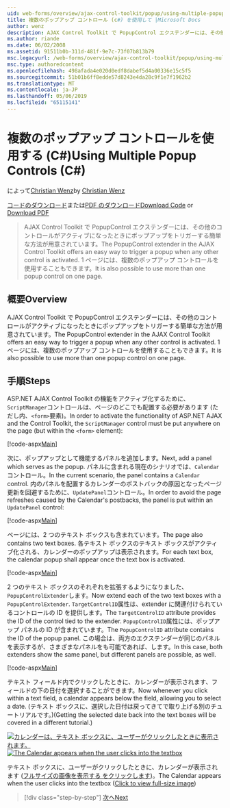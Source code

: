 ```yaml
---
uid: web-forms/overview/ajax-control-toolkit/popup/using-multiple-popup-controls-cs
title: 複数のポップアップ コントロール (c#) を使用して |Microsoft Docs
author: wenz
description: AJAX Control Toolkit で PopupControl エクステンダーには、その他のコントロールがアクティブになったときにポップアップをトリガーする簡単な方法が用意されています。 M を使用することもしています.
ms.author: riande
ms.date: 06/02/2008
ms.assetid: 91511b0b-311d-481f-9e7c-73f07b813b79
msc.legacyurl: /web-forms/overview/ajax-control-toolkit/popup/using-multiple-popup-controls-cs
msc.type: authoredcontent
ms.openlocfilehash: 498afada4e020d0edf8dabef5d4a00336e15c5f5
ms.sourcegitcommit: 51b01b6ff8edde57d8243e4da28c9f1e7f1962b2
ms.translationtype: MT
ms.contentlocale: ja-JP
ms.lasthandoff: 05/06/2019
ms.locfileid: "65115141"
---
```

# <a name="using-multiple-popup-controls-c"></a><span data-ttu-id="6e159-104">複数のポップアップ コントロールを使用する (C#)</span><span class="sxs-lookup"><span data-stu-id="6e159-104">Using Multiple Popup Controls (C#)</span></span>

<span data-ttu-id="6e159-105">によって[Christian Wenz](https://github.com/wenz)</span><span class="sxs-lookup"><span data-stu-id="6e159-105">by [Christian Wenz](https://github.com/wenz)</span></span>

<span data-ttu-id="6e159-106">[コードのダウンロード](http://download.microsoft.com/download/9/3/f/93f8daea-bebd-4821-833b-95205389c7d0/PopupControl1.cs.zip)または[PDF のダウンロード](http://download.microsoft.com/download/2/d/c/2dc10e34-6983-41d4-9c08-f78f5387d32b/popupcontrol1CS.pdf)</span><span class="sxs-lookup"><span data-stu-id="6e159-106">[Download Code](http://download.microsoft.com/download/9/3/f/93f8daea-bebd-4821-833b-95205389c7d0/PopupControl1.cs.zip) or [Download PDF](http://download.microsoft.com/download/2/d/c/2dc10e34-6983-41d4-9c08-f78f5387d32b/popupcontrol1CS.pdf)</span></span>

> <span data-ttu-id="6e159-107">AJAX Control Toolkit で PopupControl エクステンダーには、その他のコントロールがアクティブになったときにポップアップをトリガーする簡単な方法が用意されています。</span><span class="sxs-lookup"><span data-stu-id="6e159-107">The PopupControl extender in the AJAX Control Toolkit offers an easy way to trigger a popup when any other control is activated.</span></span> <span data-ttu-id="6e159-108">1 ページには、複数のポップアップ コントロールを使用することもできます。</span><span class="sxs-lookup"><span data-stu-id="6e159-108">It is also possible to use more than one popup control on one page.</span></span>

## <a name="overview"></a><span data-ttu-id="6e159-109">概要</span><span class="sxs-lookup"><span data-stu-id="6e159-109">Overview</span></span>

<span data-ttu-id="6e159-110">AJAX Control Toolkit で PopupControl エクステンダーには、その他のコントロールがアクティブになったときにポップアップをトリガーする簡単な方法が用意されています。</span><span class="sxs-lookup"><span data-stu-id="6e159-110">The PopupControl extender in the AJAX Control Toolkit offers an easy way to trigger a popup when any other control is activated.</span></span> <span data-ttu-id="6e159-111">1 ページには、複数のポップアップ コントロールを使用することもできます。</span><span class="sxs-lookup"><span data-stu-id="6e159-111">It is also possible to use more than one popup control on one page.</span></span>

## <a name="steps"></a><span data-ttu-id="6e159-112">手順</span><span class="sxs-lookup"><span data-stu-id="6e159-112">Steps</span></span>

<span data-ttu-id="6e159-113">ASP.NET AJAX Control Toolkit の機能をアクティブ化するために、`ScriptManager`コントロールは、ページのどこでも配置する必要があります (ただし内、`<form>`要素)。</span><span class="sxs-lookup"><span data-stu-id="6e159-113">In order to activate the functionality of ASP.NET AJAX and the Control Toolkit, the `ScriptManager` control must be put anywhere on the page (but within the `<form>` element):</span></span>

[!code-aspx[Main](using-multiple-popup-controls-cs/samples/sample1.aspx)]

<span data-ttu-id="6e159-114">次に、ポップアップとして機能するパネルを追加します。</span><span class="sxs-lookup"><span data-stu-id="6e159-114">Next, add a panel which serves as the popup.</span></span> <span data-ttu-id="6e159-115">パネルに含まれる現在のシナリオでは、`Calendar`コントロール。</span><span class="sxs-lookup"><span data-stu-id="6e159-115">In the current scenario, the panel contains a `Calendar` control.</span></span> <span data-ttu-id="6e159-116">内のパネルを配置するカレンダーのポストバックの原因となったページ更新を回避するために、`UpdatePanel`コントロール。</span><span class="sxs-lookup"><span data-stu-id="6e159-116">In order to avoid the page refreshes caused by the Calendar's postbacks, the panel is put within an `UpdatePanel` control:</span></span>

[!code-aspx[Main](using-multiple-popup-controls-cs/samples/sample2.aspx)]

<span data-ttu-id="6e159-117">ページには、2 つのテキスト ボックスも含まれています。</span><span class="sxs-lookup"><span data-stu-id="6e159-117">The page also contains two text boxes.</span></span> <span data-ttu-id="6e159-118">各テキスト ボックスのテキスト ボックスがアクティブ化される、カレンダーのポップアップは表示されます。</span><span class="sxs-lookup"><span data-stu-id="6e159-118">For each text box, the calendar popup shall appear once the text box is activated.</span></span>

[!code-aspx[Main](using-multiple-popup-controls-cs/samples/sample3.aspx)]

<span data-ttu-id="6e159-119">2 つのテキスト ボックスのそれぞれを拡張するようになりました、`PopupControlExtender`します。</span><span class="sxs-lookup"><span data-stu-id="6e159-119">Now extend each of the two text boxes with a `PopupControlExtender`.</span></span> <span data-ttu-id="6e159-120">`TargetControlID`属性は、extender に関連付けられているコントロールの ID を提供します。</span><span class="sxs-lookup"><span data-stu-id="6e159-120">The `TargetControlID` attribute provides the ID of the control tied to the extender.</span></span> <span data-ttu-id="6e159-121">`PopupControlID`属性には、ポップアップ パネルの ID が含まれています。</span><span class="sxs-lookup"><span data-stu-id="6e159-121">The `PopupControlID` attribute contains the ID of the popup panel.</span></span> <span data-ttu-id="6e159-122">この場合は、両方のエクステンダーが同じのパネルを表示するが、さまざまなパネルをも可能であれば、します。</span><span class="sxs-lookup"><span data-stu-id="6e159-122">In this case, both extenders show the same panel, but different panels are possible, as well.</span></span>

[!code-aspx[Main](using-multiple-popup-controls-cs/samples/sample4.aspx)]

<span data-ttu-id="6e159-123">テキスト フィールド内でクリックしたときに、カレンダーが表示されます、フィールドの下の日付を選択することができます。</span><span class="sxs-lookup"><span data-stu-id="6e159-123">Now whenever you click within a text field, a calendar appears below the field, allowing you to select a date.</span></span> <span data-ttu-id="6e159-124">(テキスト ボックスに、選択した日付は戻ってきてで取り上げる別のチュートリアルです。)</span><span class="sxs-lookup"><span data-stu-id="6e159-124">(Getting the selected date back into the text boxes will be covered in a different tutorial.)</span></span>

<span data-ttu-id="6e159-125">[![カレンダーは、テキスト ボックスに、ユーザーがクリックしたときに表示されます。](using-multiple-popup-controls-cs/_static/image2.png)](using-multiple-popup-controls-cs/_static/image1.png)</span><span class="sxs-lookup"><span data-stu-id="6e159-125">[![The Calendar appears when the user clicks into the textbox](using-multiple-popup-controls-cs/_static/image2.png)](using-multiple-popup-controls-cs/_static/image1.png)</span></span>

<span data-ttu-id="6e159-126">テキスト ボックスに、ユーザーがクリックしたときに、カレンダーが表示されます ([フルサイズの画像を表示する をクリックします](using-multiple-popup-controls-cs/_static/image3.png))。</span><span class="sxs-lookup"><span data-stu-id="6e159-126">The Calendar appears when the user clicks into the textbox ([Click to view full-size image](using-multiple-popup-controls-cs/_static/image3.png))</span></span>

> [!div class="step-by-step"]
> [<span data-ttu-id="6e159-127">次へ</span><span class="sxs-lookup"><span data-stu-id="6e159-127">Next</span></span>](handling-postbacks-from-a-popup-control-with-an-updatepanel-cs.md)
